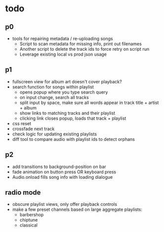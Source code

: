# todo

## p0

- tools for repairing metadata / re-uploading songs
  - Script to scan metadata for missing info, print out filenames
  - Another script to delete the track ids to force retry on script run
  - Leverage existing local vs prod json usage

## p1

- fullscreen view for album art doesn't cover playback?
- search function for songs within playlist
  - opens popup where you type search query
  - on input change, search all tracks
  - split input by space, make sure all words appear in track title + artist + album
  - show links to matching tracks and their playlist
  - clicking link closes popup, loads that track + playlist
- css reset
- crossfade next track
- check logic for updating existing playlists
- diff tool to compare audio with playlist ids to detect orphans

## p2

- add transitions to background-position on bar
- fade animation on button press OR keyboard press
- Audio.onload fills song info with loading dialogue

## radio mode

- obscure playlist views, only offer playback controls
- make a few preset channels based on large aggregate playlists:
  - barbershop
  - chiptune
  - classical
